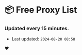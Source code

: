 # :package: Free Proxy List
### Updated every 15 minutes.

- Last updated: `2024-08-20 08:58`

:heart:

